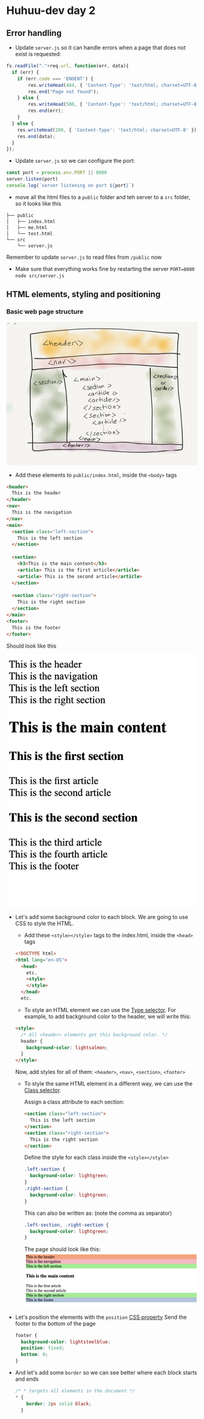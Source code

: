 # Huhuu-dev day 2

## Error handling

- Update `server.js` so it can handle errors when a page that does not exist is requested:

```js
fs.readFile("."+req.url, function(err, data){
  if (err) {
    if (err.code === 'ENOENT') {
        res.writeHead(404, { 'Content-Type': 'text/html; charset=UTF-8' });
        res.end("Page not found");
    } else {
        res.writeHead(500, { 'Content-Type': 'text/html; charset=UTF-8' });
        res.end(err);
    }
  } else {
    res.writeHead(200, { 'Content-Type': 'text/html; charset=UTF-8' });
    res.end(data);
  }
});
```

- Update `server.js` so we can configure the port:

```js
const port = process.env.PORT || 8080
server.listen(port)
console.log(`server listening on port ${port}`)
```

- move all the html files to a `public` folder and teh server to a `src` folder, so it looks like this

```shell
├── public
│   ├── index.html
│   ├── me.html
│   └── test.html
└── src
    └── server.js

```

Remember to update `server.js` to read files from `/public` now

- Make sure that everything works fine by restarting the server `PORT=8080 node src/server.js`

## HTML elements, styling and positioning

### Basic web page structure

![Alt text](img/Paper.Web-dev.1.jpg)

- Add these elements to `public/index.html`, inside the `<body>` tags

```html
<header>
  This is the header
</header>
<nav>
  This is the navigation
</nav>
<main>
  <section class="left-section">
    This is the left section
  </section>
  
  <section>
    <h3>This is the main content</h3>
    <article> This is the first article</article>
    <article> This is the second article</article>
  </section>
  
  <section class="right-section">
    This is the right section
  </section>
</main>
<footer>
  This is the footer
</footer>
```

Should look like this

![Alt text](img/page-1.png)

- Let's add some background color to each block. We are going to use CSS to style the HTML.
  - Add these `<style></style>` tags to the index.html, inside the `<head>` tags

  ```html
  <!DOCTYPE html>
  <html lang="en-US">
    <head>
      etc.
      <style>
      </style>
    </head>
    etc.
  ```

  - To style an HTML element we can use the [Type selector](<https://developer.mozilla.org/en-US/docs/Web/CSS/Type_selectors>). For example, to add background color to the header, we will write this:

  ```html
  <style>
    /* All <header> elements get this background color. */
    header {
      background-color: lightsalmon;
    }
  </style>
  ```
  
  Now, add styles for all of them: `<header>`, `<nav>`, `<section>`, `<footer>`

  - To style the same HTML element in a different way, we can use the [Class selector](<https://developer.mozilla.org/en-US/docs/Web/CSS/Class_selectors>).

    Assign a class attribute to each section:

    ```html
    <section class="left-section">
      This is the left section
    </section>
    <section class="right-section">
      This is the right section
    </section>
    ```

    Define the style for each class inside the `<style></style>`

    ```css
    .left-section {
      background-color: lightgreen;
    }
    .right-section {
      background-color: lightgreen;
    }
    ```

    This can also be written as: (note the comma as separator)

    ```css
    .left-section, .right-section {
      background-color: lightgreen;
    }
    ```

    The page should look like this:
    ![Alt text](img/page-2.png)

- Let's position the elements with the `position` [CSS property](<https://developer.mozilla.org/en-US/docs/Web/CSS/position>)
  Send the footer to the bottom of the page

  ```css
  footer {
    background-color: lightsteelblue;
    position: fixed;
    bottom: 0;
  }
  ```

- And let's add some `border` so we can see better where each block starts and ends
  
  ```css
  /* * targets all elements in the document */
  * {
      border: 2px solid black;
    }
  ```
